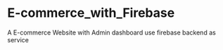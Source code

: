 # E-commerce_with_Firebase
A E-commerce Website with Admin dashboard use firebase backend as service
